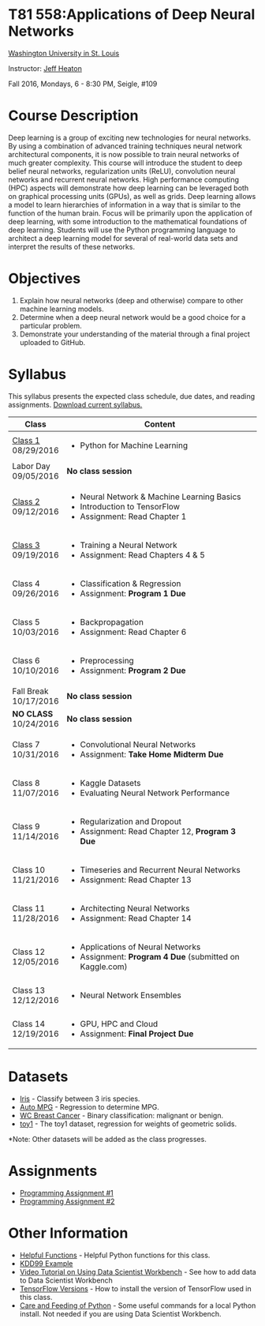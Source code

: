 # T81 558:Applications of Deep Neural Networks
[Washington University in St. Louis](http://www.wustl.edu)

Instructor: [Jeff Heaton](http://www.heatonresearch.com/)

Fall 2016, Mondays, 6 - 8:30 PM, Seigle, #109

# Course Description

Deep learning is a group of exciting new technologies for neural networks. By using a 
combination of advanced training techniques neural network architectural components, it 
is now possible to train neural networks of much greater complexity. This course will 
introduce the student to deep belief neural networks, regularization units (ReLU), 
convolution neural networks and recurrent neural networks. High performance computing 
(HPC) aspects will demonstrate how deep learning can be leveraged both on graphical 
processing units (GPUs), as well as grids. Deep learning allows a model to learn 
hierarchies of information in a way that is similar to the function of the human brain. 
Focus will be primarily upon the application of deep learning, with some introduction to 
the mathematical foundations of deep learning. Students will use the Python programming 
language to architect a deep learning model for several of real-world data sets and 
interpret the results of these networks.

# Objectives

1. Explain how neural networks (deep and otherwise) compare to other machine learning models. 
2. Determine when a deep neural network would be a good choice for a particular problem.
3. Demonstrate your understanding of the material through a final project uploaded to GitHub.

# Syllabus
This syllabus presents the expected class schedule, due dates, and reading assignments.  [Download current syllabus.](https://raw.githubusercontent.com/jeffheaton/t81_558_deep_learning/master/pdf/t81_558_fall2016_syllabus.pdf)

Class|Content
---|---
[Class 1](https://github.com/jeffheaton/t81_558_deep_learning/blob/master/t81_558_class1_intro_python.ipynb)<br>08/29/2016 | <ul><li>Python for Machine Learning</ul>
Labor Day<br>09/05/2016 | **No class session**
[Class 2](https://github.com/jeffheaton/t81_558_deep_learning/blob/master/t81_558_class2_tensor_flow.ipynb)<br>09/12/2016 | <ul><li>Neural Network & Machine Learning Basics<li>Introduction to TensorFlow<li>Assignment: Read Chapter 1</ul>
[Class 3](https://github.com/jeffheaton/t81_558_deep_learning/blob/master/t81_558_class3_training.ipynb)<br>09/19/2016 | <ul><li>Training a Neural Network<li>Assignment: Read Chapters 4 & 5</ul>
Class 4<br>09/26/2016 | <ul><li>Classification & Regression<li>Assignment: <b>Program 1 Due</b></ul>
Class 5<br>10/03/2016 | <ul><li>Backpropagation<li>Assignment: Read Chapter 6</ul>
Class 6<br>10/10/2016 | <ul><li>Preprocessing<li>Assignment: <b>Program 2 Due</b></ul>
Fall Break<br>10/17/2016 | **No class session**
**NO CLASS**<br>10/24/2016 | **No class session**
Class 7<br>10/31/2016 | <ul><li>Convolutional Neural Networks<li>Assignment: <b>Take Home Midterm Due</b></ul>
Class 8<br>11/07/2016 | <ul><li>Kaggle Datasets<li>Evaluating Neural Network Performance</ul>
Class 9<br>11/14/2016 | <ul><li>Regularization and Dropout<li>Assignment: Read Chapter 12, <b>Program 3 Due</b></ul>
Class 10<br>11/21/2016 | <ul><li>Timeseries and Recurrent Neural Networks<li>Assignment: Read Chapter 13</ul>
Class 11<br>11/28/2016 | <ul><li>Architecting Neural Networks<li>Assignment: Read Chapter 14</ul>
Class 12<br>12/05/2016 | <ul><li>Applications of Neural Networks <li>Assignment: <b>Program 4 Due</b> (submitted on Kaggle.com)</ul>
Class 13<br>12/12/2016 | <ul><li>Neural Network Ensembles</ul>
Class 14<br>12/19/2016 | <ul><li>GPU, HPC and Cloud<li>Assignment: <b>Final Project Due</b></ul>

# Datasets

* [Iris](https://github.com/jeffheaton/t81_558_deep_learning/blob/master/datasets_iris.ipynb) - Classify between 3 iris species.
* [Auto MPG](https://github.com/jeffheaton/t81_558_deep_learning/blob/master/datasets_mpg.ipynb) - Regression to determine MPG.
* [WC Breast Cancer](https://github.com/jeffheaton/t81_558_deep_learning/blob/master/datasets_wcbc.ipynb) - Binary classification: malignant or benign.
* [toy1](https://github.com/jeffheaton/t81_558_deep_learning/blob/master/datasets_toy1.ipynb) - The toy1 dataset, regression for weights of geometric solids.

*Note: Other datasets will be added as the class progresses.

# Assignments

* [Programming Assignment #1](https://raw.githubusercontent.com/jeffheaton/t81_558_deep_learning/master/pdf/t81_559_program_1.pdf)
* [Programming Assignment #2](https://raw.githubusercontent.com/jeffheaton/t81_558_deep_learning/master/pdf/t81_559_program_2.pdf)

# Other Information

* [Helpful Functions](https://github.com/jeffheaton/t81_558_deep_learning/blob/master/jeffs_helpful.ipynb) - Helpful Python functions for this class.
* [KDD99 Example](https://github.com/jeffheaton/t81_558_deep_learning/blob/master/tf_kdd99.ipynb)
* [Video Tutorial on Using Data Scientist Workbench](https://www.youtube.com/watch?v=9r6ZfZm9nmI) - See how to add data to Data Scientist Workbench 
* [TensorFlow Versions](https://github.com/jeffheaton/t81_558_deep_learning/blob/master/tf_versions.ipynb) - How to install the version of TensorFlow used in this class.
* [Care and Feeding of Python](http://www.heatonresearch.com/content/python_care.html) - Some useful commands for a local Python install.  Not needed if you are using Data Scientist Workbench.